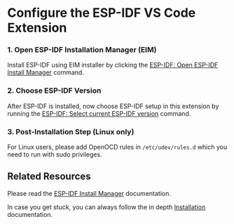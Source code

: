 # Configure the ESP-IDF VS Code Extension

### 1. Open ESP-IDF Installation Manager (EIM)
Install ESP-IDF using EIM installer by clicking the [ESP-IDF: Open ESP-IDF Install Manager](command:espIdf.installManager) command.

### 2. Choose ESP-IDF Version
After ESP-IDF is installed, now choose ESP-IDF setup in this extension by running the [ESP-IDF: Select current ESP-IDF version](command:espIdf.selectCurrentIdfVersion) command.

### 3. Post-Installation Step (Linux only)
For Linux users, please add OpenOCD rules in `/etc/udev/rules.d` which you need to run with sudo privileges.

## Related Resources

Please read the [ESP-IDF Install Manager](https://docs.espressif.com/projects/idf-im-ui/en/latest/general_info.html) documentation.

In case you get stuck, you can always follow the in depth [Installation](https://docs.espressif.com/projects/vscode-esp-idf-extension/en/latest/installation.html) documentation.

